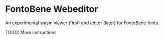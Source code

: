 # FontoBene Webeditor

An experimental wasm viewer (first) and editor (later) for FontoBene fonts.

TODO: More instructions
